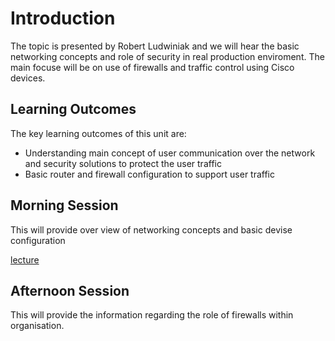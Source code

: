 # Introduction
The topic is presented by Robert Ludwiniak and we will hear the basic networking concepts and role of security in real production enviroment. The main focuse will be on use of firewalls and traffic control using Cisco devices.

## Learning Outcomes
The key learning outcomes of this unit are:
* Understanding main concept of user communication over the network and security solutions to protect the user traffic
* Basic router and firewall configuration to support user traffic

## Morning Session
This will provide over view of networking concepts and basic devise configuration

[lecture](Unit1.pdf)

## Afternoon Session
This will provide the information regarding the role of firewalls within organisation.
